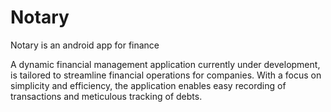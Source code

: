 # Notary
Notary is an android app for finance


A dynamic financial management application currently under development,
is tailored to streamline financial operations for companies.
With a focus on simplicity and efficiency, 
the application enables easy recording of transactions and meticulous tracking of debts.
